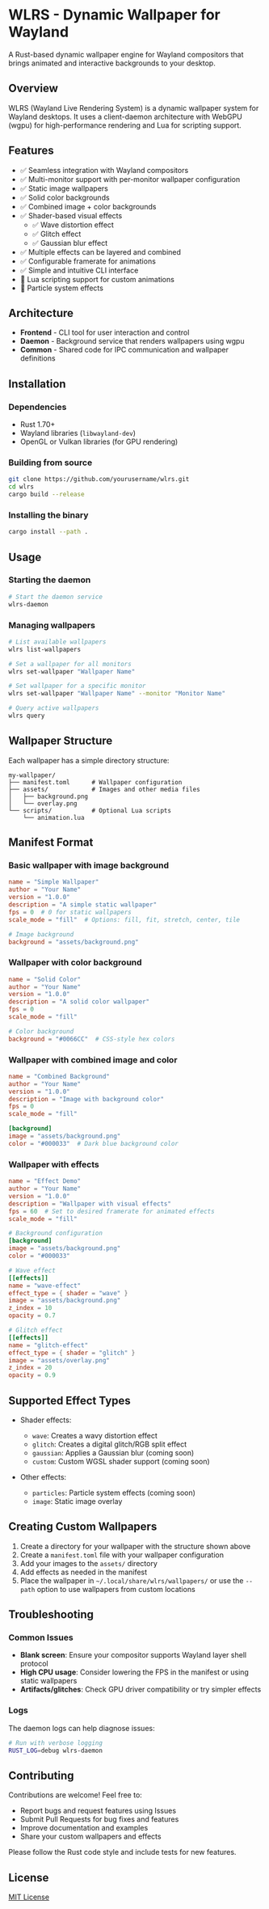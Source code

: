 # WLRS - Dynamic Wallpaper for Wayland

A Rust-based dynamic wallpaper engine for Wayland compositors that brings animated and interactive backgrounds to your desktop.

## Overview

WLRS (Wayland Live Rendering System) is a dynamic wallpaper system for Wayland desktops. It uses a client-daemon architecture with WebGPU (wgpu) for high-performance rendering and Lua for scripting support.

## Features

- ✅ Seamless integration with Wayland compositors
- ✅ Multi-monitor support with per-monitor wallpaper configuration
- ✅ Static image wallpapers
- ✅ Solid color backgrounds
- ✅ Combined image + color backgrounds
- ✅ Shader-based visual effects
  - ✅ Wave distortion effect
  - ✅ Glitch effect
  - ✅ Gaussian blur effect
- ✅ Multiple effects can be layered and combined
- ✅ Configurable framerate for animations
- ✅ Simple and intuitive CLI interface
- 🚧 Lua scripting support for custom animations
- 🚧 Particle system effects

## Architecture

- **Frontend** - CLI tool for user interaction and control
- **Daemon** - Background service that renders wallpapers using wgpu
- **Common** - Shared code for IPC communication and wallpaper definitions

## Installation

### Dependencies

- Rust 1.70+
- Wayland libraries (`libwayland-dev`)
- OpenGL or Vulkan libraries (for GPU rendering)

### Building from source

```bash
git clone https://github.com/yourusername/wlrs.git
cd wlrs
cargo build --release
```

### Installing the binary

```bash
cargo install --path .
```

## Usage

### Starting the daemon

```bash
# Start the daemon service
wlrs-daemon
```

### Managing wallpapers

```bash
# List available wallpapers
wlrs list-wallpapers

# Set a wallpaper for all monitors
wlrs set-wallpaper "Wallpaper Name"

# Set wallpaper for a specific monitor
wlrs set-wallpaper "Wallpaper Name" --monitor "Monitor Name"

# Query active wallpapers
wlrs query
```

## Wallpaper Structure

Each wallpaper has a simple directory structure:

```
my-wallpaper/
├── manifest.toml      # Wallpaper configuration
├── assets/            # Images and other media files
│   ├── background.png
│   └── overlay.png
└── scripts/           # Optional Lua scripts
    └── animation.lua
```

## Manifest Format

### Basic wallpaper with image background

```toml
name = "Simple Wallpaper"
author = "Your Name"
version = "1.0.0"
description = "A simple static wallpaper"
fps = 0  # 0 for static wallpapers
scale_mode = "fill"  # Options: fill, fit, stretch, center, tile

# Image background
background = "assets/background.png"
```

### Wallpaper with color background

```toml
name = "Solid Color"
author = "Your Name"
version = "1.0.0"
description = "A solid color wallpaper"
fps = 0
scale_mode = "fill"

# Color background
background = "#0066CC"  # CSS-style hex colors
```

### Wallpaper with combined image and color

```toml
name = "Combined Background"
author = "Your Name"
version = "1.0.0"
description = "Image with background color"
fps = 0
scale_mode = "fill"

[background]
image = "assets/background.png"
color = "#000033"  # Dark blue background color
```

### Wallpaper with effects

```toml
name = "Effect Demo"
author = "Your Name"
version = "1.0.0"
description = "Wallpaper with visual effects"
fps = 60  # Set to desired framerate for animated effects
scale_mode = "fill"

# Background configuration
[background]
image = "assets/background.png"
color = "#000033"

# Wave effect
[[effects]]
name = "wave-effect"
effect_type = { shader = "wave" }
image = "assets/background.png"
z_index = 10
opacity = 0.7

# Glitch effect
[[effects]]
name = "glitch-effect"
effect_type = { shader = "glitch" }
image = "assets/overlay.png"
z_index = 20
opacity = 0.9
```

## Supported Effect Types

- Shader effects:
  - `wave`: Creates a wavy distortion effect
  - `glitch`: Creates a digital glitch/RGB split effect
  - `gaussian`: Applies a Gaussian blur (coming soon)
  - `custom`: Custom WGSL shader support (coming soon)

- Other effects:
  - `particles`: Particle system effects (coming soon)
  - `image`: Static image overlay

## Creating Custom Wallpapers

1. Create a directory for your wallpaper with the structure shown above
2. Create a `manifest.toml` file with your wallpaper configuration
3. Add your images to the `assets/` directory
4. Add effects as needed in the manifest
5. Place the wallpaper in `~/.local/share/wlrs/wallpapers/` or use the `--path` option to use wallpapers from custom locations

## Troubleshooting

### Common Issues

- **Blank screen**: Ensure your compositor supports Wayland layer shell protocol
- **High CPU usage**: Consider lowering the FPS in the manifest or using static wallpapers
- **Artifacts/glitches**: Check GPU driver compatibility or try simpler effects

### Logs

The daemon logs can help diagnose issues:

```bash
# Run with verbose logging
RUST_LOG=debug wlrs-daemon
```

## Contributing

Contributions are welcome! Feel free to:

- Report bugs and request features using Issues
- Submit Pull Requests for bug fixes and features
- Improve documentation and examples
- Share your custom wallpapers and effects

Please follow the Rust code style and include tests for new features.

## License

[MIT License](LICENSE)